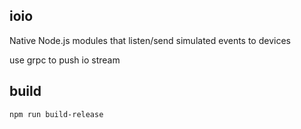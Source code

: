 ## ioio

Native Node.js modules that listen/send simulated events to devices

use grpc to push io stream

## build

`npm run build-release`